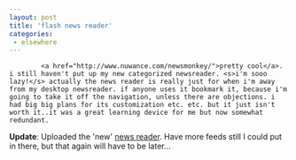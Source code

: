 ```yaml
---
layout: post
title: 'flash news reader'
categories:
 - elsewhere
---
```


			<a href="http://www.nuwance.com/newsmonkey/">pretty cool</a>. i still haven't put up my new categorized newsreader. <s>i'm sooo lazy!</s> actually the news reader is really just for when i'm away from my desktop newsreader. if anyone uses it bookmark it, because i'm going to take it off the navigation, unless there are objections. i had big big plans for its customization etc. etc. but it just isn't worth it..it was a great learning device for me but now somewhat redundant.



<b>Update</b>: Uploaded the 'new' <a href="syndicates.php">news reader</a>. Have more feeds still I could put in there, but that again will have to be later...


